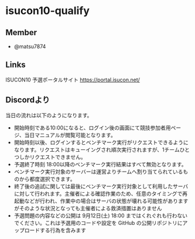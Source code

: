 # isucon10-qualify

## Member
- @matsu7874

## Links

ISUCON10 予選ポータルサイト https://portal.isucon.net/

## Discordより

当日の流れは以下のようになります。

- 開始時刻である10:00になると、ログイン後の画面にて競技参加者用ページ、当日マニュアルが閲覧可能となります。
- 開始時刻以後、ログインするとベンチマーク実行がリクエストできるようになります。リクエストはキューイングされ順次実行されますが、1チームひとつしかリクエストできません。
- 予選終了時刻 18:00以降のベンチマーク実行結果はすべて無効となります。
- ベンチマーク実行対象のサーバーは運営よりチームへ割り当てられているものから都度選択できます。
- 終了後の追試に関しては最後にベンチマーク実行対象として利用したサーバに対して行われます。主催者による確認作業のため、任意のタイミングで再起動などが行われ、作業中の場合はサーバの状態が壊れる可能性がありますがそのような状況となっても主催者による救済措置はありません
- 予選問題の内容などの公開は 9月12日(土) 18:00 まではくれぐれも行わないでください。これは予選用のコードや設定を GitHub の公開リポジトリにアップロードする行為を含みます
